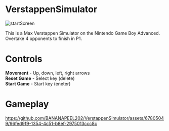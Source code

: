 # VerstappenSimulator
 ![startScreen](https://github.com/BANANAPEEL202/VerstappenSimulator/assets/67805049/237a13f5-33d1-4eef-a4a9-7702754159b2)

This is a Max Verstappen Simulator on the Nintendo Game Boy Advanced. Overtake 4 opponents to finish in P1. 

# Controls
**Movement** - Up, down, left, right arrows <br />
**Reset Game** - Select key (delete) <br />
**Start Game** - Start key (eneter) <br />

# Gameplay
https://github.com/BANANAPEEL202/VerstappenSimulator/assets/67805049/96fed9f9-1354-4c51-b8ef-2975013ccc8c



